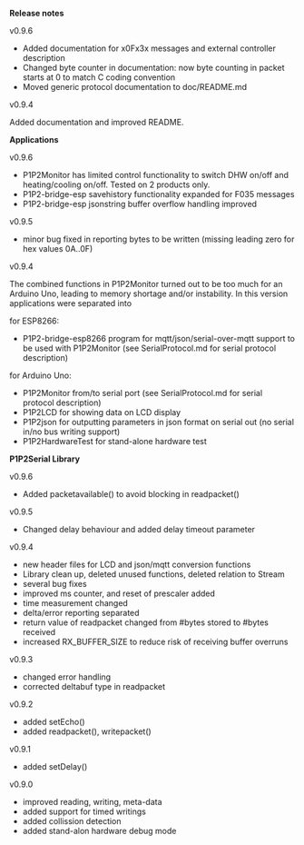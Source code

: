 **Release notes**

v0.9.6

- Added documentation for x0Fx3x messages and external controller description
- Changed byte counter in documentation: now byte counting in packet starts at 0 to match C coding convention
- Moved generic protocol documentation to doc/README.md

v0.9.4

Added documentation and improved README.

**Applications**

v0.9.6

- P1P2Monitor has limited control functionality to switch DHW on/off and heating/cooling on/off. Tested on 2 products only.
- P1P2-bridge-esp savehistory functionality expanded for F035 messages
- P1P2-bridge-esp jsonstring buffer overflow handling improved

v0.9.5

- minor bug fixed in reporting bytes to be written (missing leading zero for hex values 0A..0F)

v0.9.4

The combined functions in P1P2Monitor turned out to be too much for an Arduino Uno, leading to memory shortage and/or instability.
In this version applications were separated into

for ESP8266:
- P1P2-bridge-esp8266 program for mqtt/json/serial-over-mqtt support to be used with P1P2Monitor (see SerialProtocol.md for serial protocol description)

for Arduino Uno:
- P1P2Monitor from/to serial port (see SerialProtocol.md for serial protocol description)
- P1P2LCD for showing data on LCD display
- P1P2json for outputting parameters in json format on serial out (no serial in/no bus writing support)
- P1P2HardwareTest for stand-alone hardware test


**P1P2Serial Library**

v0.9.6

- Added packetavailable() to avoid blocking in readpacket()

v0.9.5 

- Changed delay behaviour and added delay timeout parameter 

v0.9.4

- new header files for LCD and json/mqtt conversion functions
- Library clean up, deleted unused functions, deleted relation to Stream
- several bug fixes
- improved ms counter, and reset of prescaler added
- time measurement changed
- delta/error reporting separated
- return value of readpacket changed from #bytes stored to #bytes received
- increased RX_BUFFER_SIZE to reduce risk of receiving buffer overruns

v0.9.3

- changed error handling
- corrected deltabuf type in readpacket

v0.9.2

- added setEcho()
- added readpacket(), writepacket()

v0.9.1

- added setDelay()

v0.9.0

- improved reading, writing, meta-data
- added support for timed writings
- added collission detection
- added stand-alon hardware debug mode
